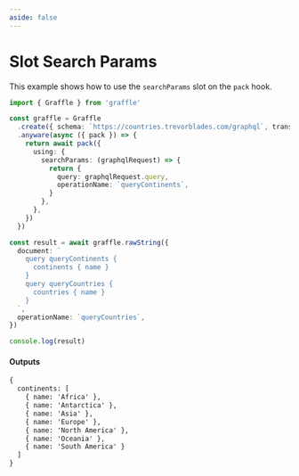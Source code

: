 ```yaml
---
aside: false
---
```


# Slot Search Params

This example shows how to use the `searchParams` slot on the `pack` hook.

<!-- dprint-ignore-start -->
```ts twoslash
import { Graffle } from 'graffle'

const graffle = Graffle
  .create({ schema: `https://countries.trevorblades.com/graphql`, transport: { methodMode: `getReads` } })
  .anyware(async ({ pack }) => {
    return await pack({
      using: {
        searchParams: (graphqlRequest) => {
          return {
            query: graphqlRequest.query,
            operationName: `queryContinents`,
          }
        },
      },
    })
  })

const result = await graffle.rawString({
  document: `
    query queryContinents {
      continents { name }
    }
    query queryCountries {
      countries { name }
    }
  `,
  operationName: `queryCountries`,
})

console.log(result)
```
<!-- dprint-ignore-end -->

#### Outputs

<!-- dprint-ignore-start -->
```txt
{
  continents: [
    { name: 'Africa' },
    { name: 'Antarctica' },
    { name: 'Asia' },
    { name: 'Europe' },
    { name: 'North America' },
    { name: 'Oceania' },
    { name: 'South America' }
  ]
}
```
<!-- dprint-ignore-end -->
